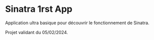 # Sinatra 1rst App

Application ultra basique pour découvrir le fonctionnement de Sinatra.

Projet validant du 05/02/2024.

